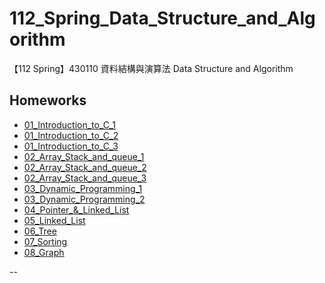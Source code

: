 # 112_Spring_Data_Structure_and_Algorithm
【112 Spring】430110 資料結構與演算法 Data Structure and Algorithm

## **Homeworks**
* [01_Introduction_to_C_1](https://github.com/cinsiangNG/112_Spring_Data_Structure_and_Algorithm/blob/main/Introduction_to_C_1.c)
* [01_Introduction_to_C_2](https://github.com/cinsiangNG/112_Spring_Data_Structure_and_Algorithm/blob/main/Introduction_to_C_2.c)
* [01_Introduction_to_C_3](https://github.com/cinsiangNG/112_Spring_Data_Structure_and_Algorithm/blob/main/Introduction_to_C_3.c)
* [02_Array_Stack_and_queue_1](https://github.com/cinsiangNG/112_Spring_Data_Structure_and_Algorithm/blob/main/Array_Stack_and_queue_1.c)
* [02_Array_Stack_and_queue_2](https://github.com/cinsiangNG/112_Spring_Data_Structure_and_Algorithm/blob/main/Array_Stack_and_queue_2.c)
* [02_Array_Stack_and_queue_3](https://github.com/cinsiangNG/112_Spring_Data_Structure_and_Algorithm/blob/main/Array_Stack_and_queue_3.c)
* [03_Dynamic_Programming_1](https://github.com/cinsiangNG/112_Spring_Data_Structure_and_Algorithm/blob/main/Dynamic_Programming_1.c)
* [03_Dynamic_Programming_2](https://github.com/cinsiangNG/112_Spring_Data_Structure_and_Algorithm/blob/main/Dynamic_Programming_2.c)
* [04_Pointer_&_Linked_List](https://github.com/cinsiangNG/112_Spring_Data_Structure_and_Algorithm/blob/main/Pointer_%26_Linked_List.c)
* [05_Linked_List](https://github.com/cinsiangNG/112_Spring_Data_Structure_and_Algorithm/blob/main/Linked_List.c)
* [06_Tree](https://github.com/cinsiangNG/112_Spring_Data_Structure_and_Algorithm/blob/main/Tree.c)
* [07_Sorting](https://github.com/cinsiangNG/112_Spring_Data_Structure_and_Algorithm/blob/main/Sorting.c)
* [08_Graph](https://github.com/cinsiangNG/112_Spring_Data_Structure_and_Algorithm/blob/main/Graph.c)

--
